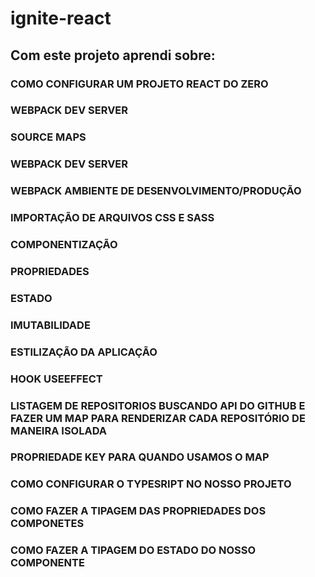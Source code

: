 # ignite-react

## Com este projeto aprendi sobre: 

### COMO CONFIGURAR UM PROJETO REACT DO ZERO

### WEBPACK DEV SERVER 

### SOURCE MAPS

### WEBPACK DEV SERVER 

### WEBPACK AMBIENTE DE DESENVOLVIMENTO/PRODUÇÃO

### IMPORTAÇÃO DE ARQUIVOS CSS E SASS

### COMPONENTIZAÇÃO

### PROPRIEDADES

### ESTADO

### IMUTABILIDADE 

### ESTILIZAÇÃO DA APLICAÇÃO

### HOOK USEEFFECT

### LISTAGEM DE REPOSITORIOS BUSCANDO API DO GITHUB E FAZER UM MAP PARA RENDERIZAR CADA REPOSITÓRIO DE MANEIRA ISOLADA

### PROPRIEDADE KEY PARA QUANDO USAMOS O MAP

### COMO CONFIGURAR O TYPESRIPT NO NOSSO PROJETO 

### COMO FAZER A TIPAGEM DAS PROPRIEDADES DOS COMPONETES 

### COMO FAZER A TIPAGEM DO ESTADO DO NOSSO COMPONENTE 


